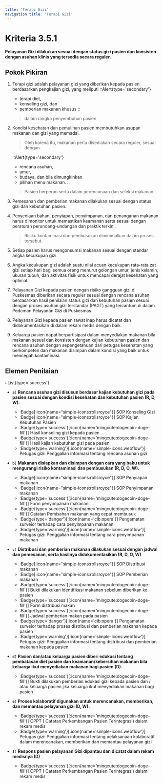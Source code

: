 ```yaml
---
title: 'Terapi Gizi'
navigation.title: 'Terapi Gizi'
---
```


# Kriteria 3.5.1 
**Pelayanan Gizi dilakukan sesuai dengan status gizi pasien dan konsisten dengan asuhan klinis yang tersedia secara reguler.** 

## Pokok Pikiran 
1. Terapi gizi adalah pelayanan gizi yang diberikan kepada pasien berdasarkan pengkajian gizi, yang meliputi 
   ::Alert{type='secondary'}
   - terapi diet, 
   - konseling gizi, dan 
   - pemberian makanan khusus
   ::  
   > dalam rangka penyembuhan pasien. 
2. Kondisi kesehatan dan pemulihan pasien membutuhkan asupan makanan dan gizi yang memadai. 
    > Oleh karena itu, makanan perlu disediakan secara reguler, sesuai dengan 
    
    ::Alert{type='secondary'}
    - rencana asuhan, 
    - umur, 
    - budaya, dan bila dimungkinkan 
    - pilihan menu makanan. 
    ::
    > Pasien berperan serta dalam perencanaan dan seleksi makanan. 

3. Pemesanan dan pemberian makanan dilakukan sesuai dengan status gizi dan kebutuhan pasien. 

4. Penyediaan bahan, penyiapan, penyimpanan, dan penanganan makanan harus dimonitor untuk memastikan keamanan serta sesuai dengan peraturan perundang-undangan dan praktik terkini. 

    > Risiko kontaminasi dan pembusukan diminimalkan dalam proses tersebut. 

5. Setiap pasien harus mengonsumsi makanan sesuai dengan standar angka kecukupan gizi. 

6. Angka kecukupan gizi adalah suatu nilai acuan kecukupan rata-rata zat gizi setiap hari bagi semua orang menurut golongan umur, jenis kelamin, ukuran tubuh, dan aktivitas fisik untuk mencapai derajat kesehatan yang optimal. 

7. Pelayanan Gizi kepada pasien dengan risiko gangguan gizi di Puskesmas diberikan secara reguler sesuai dengan rencana asuhan berdasarkan hasil penilaian status gizi dan kebutuhan pasien sesuai dengan proses asuhan gizi terstandar (PAGT) yang tercantum di dalam Pedoman Pelayanan Gizi di Puskesmas. 

8. Pelayanan Gizi kepada pasien rawat  inap  harus  dicatat dan didokumentasikan di dalam rekam medis dengan baik. 

9. Keluarga pasien dapat berpartisipasi dalam menyediakan makanan bila makanan sesuai dan konsisten dengan kajian kebutuhan pasien  dan rencana asuhan dengan sepengetahuan dari petugas kesehatan yang berkompeten dan makanan disimpan dalam kondisi yang baik untuk mencegah kontaminasi. 
 
## Elemen Penilaian 
::List{type='success'}
- **`a)` Rencana asuhan gizi disusun berdasar kajian kebutuhan gizi pada pasien sesuai dengan kondisi kesehatan dan kebutuhan pasien (R, D, W).**  

  - :Badge[:icon{name="simple-icons:rollsroyce"}] SOP Konseling Gizi
  - :Badge[:icon{name="simple-icons:rollsroyce"}] SOP Kajian Kebutuhan Pasien 
  - :Badge{type='success'}[:icon{name='mingcute:dogecoin-doge-fill'}] Hasil konseling gizi kepada pasien
  - :Badge{type='success'}[:icon{name='mingcute:dogecoin-doge-fill'}] Hasil kajian kebutuhan gizi pada pasien
  - :Badge{type='warning'}[:icon{name='simple-icons:webflow'}] Petugas gizi: Penggalian informasi tentang rencana asuhan gizi 
 
- **`b)` Makanan disiapkan dan disimpan dengan cara yang baku untuk mengurangi risiko kontaminasi dan pembusukan (R, D, O, W).**  

  - :Badge[:icon{name="simple-icons:rollsroyce"}] SOP Penyiapan makanan
  - :Badge[:icon{name="simple-icons:rollsroyce"}] SOP Penyimpanan makanan 
  - :Badge{type='success'}[:icon{name='mingcute:dogecoin-doge-fill'}] Form penyimpanan makanan
  - :Badge{type='success'}[:icon{name='mingcute:dogecoin-doge-fill'}] Catatan Pemisahan makanan yang cepat membusuk
  - :Badge{type='danger'}[:icon{name='cib:opera'}] Pengamatan surveior terhadap cara penyimpanan makanan 
  - :Badge{type='warning'}[:icon{name='simple-icons:webflow'}] Petugas gizi: Penggalian informasi tentang cara penyimpanan makanan 

- **`c)` Distribusi dan pemberian makanan dilakukan sesuai dengan jadwal dan pemesanan, serta hasilnya didokumentasikan (R, D, O, W)**  

  - :Badge[:icon{name="simple-icons:rollsroyce"}] SOP Distribusi makanan 
  - :Badge[:icon{name="simple-icons:rollsroyce"}] SOP Pemberian makanan 
  - :Badge{type='success'}[:icon{name='mingcute:dogecoin-doge-fill'}] Bukti dilakukan identifikasi makanan sebelum diberikan ke pasien 
  - :Badge{type='success'}[:icon{name='mingcute:dogecoin-doge-fill'}] Form distribusi makan 
  - :Badge{type='success'}[:icon{name='mingcute:dogecoin-doge-fill'}] Jadwal pemberian makan pada pasien 
  - :Badge{type='danger'}[:icon{name='cib:opera'}] Pengamatan surveior terhadap proses distribusi dan pemberian makanan kepada pasien 
  - :Badge{type='warning'}[:icon{name='simple-icons:webflow'}] Petugas gizi: Penggalian informasi tentang distribusi dan pemberian makanan kepada pasien 

- **`d)` Pasien dan/atau keluarga pasien diberi edukasi tentang pembatasan diet pasien dan keamanan/kebersihan makanan bila keluarga ikut menyediakan makanan bagi pasien (D).** 

  - :Badge{type='success'}[:icon{name='mingcute:dogecoin-doge-fill'}] Bukti dilakukan pemberian edukasi gizi kepada pasien dan / atau keluarga pasien jika keluarga ikut menyediakan makanan bagi pasien  

- **`e)` Proses kolaboratif digunakan untuk merencanakan, memberikan, dan memantau pelayanan gizi (D, W).**  

  - :Badge{type='success'}[:icon{name='mingcute:dogecoin-doge-fill'}] CPPT ( Catatan Perkembangan Pasien Terintegrasi) dalam rekam medis 
  - :Badge{type='warning'}[:icon{name='simple-icons:webflow'}] Petugas gizi: Penggalian informasi tentang pelaksanaan kolaboratif dalam merencanakan, memberikan dan memantau pelayanan gizi 
 
- **`f)` Respons pasien pelayanan Gizi dipantau dan dicatat dalam rekam medisnya (D)**  

  - :Badge{type='success'}[:icon{name='mingcute:dogecoin-doge-fill'}] CPPT ( Catatan Perkembangan Pasien Terintegrasi) dalam rekam medis 

